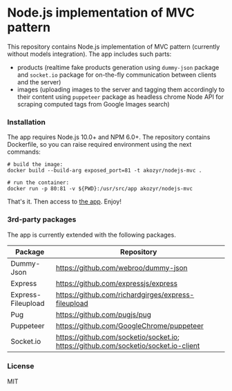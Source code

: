 # Node.js implementation of MVC pattern
This repository contains Node.js implementation of MVC pattern (currently without models integration).
The app includes such parts:
- products (realtime fake products generation using `dummy-json` package and `socket.io` package for on-the-fly communication between clients and the server)
- images (uploading images to the server and tagging them accordingly to their content using `puppeteer` package as headless chrome Node API for scraping computed tags from Google Images search)

### Installation
The app requires Node.js 10.0+ and NPM 6.0+. The repository contains Dockerfile, so you can raise required environment using the next commands:
```
# build the image:
docker build --build-arg exposed_port=81 -t akozyr/nodejs-mvc .

# run the container:
docker run -p 80:81 -v ${PWD}:/usr/src/app akozyr/nodejs-mvc
```

That's it. Then access to [the app](http://localhost). Enjoy!

### 3rd-party packages
The app is currently extended with the following packages.

| Package | Repository |
| --- | --- |
| Dummy-Json | https://github.com/webroo/dummy-json |
| Express | https://github.com/expressjs/express |
| Express-Fileupload | https://github.com/richardgirges/express-fileupload |
| Pug | https://github.com/pugjs/pug |
| Puppeteer | https://github.com/GoogleChrome/puppeteer |
| Socket.io | https://github.com/socketio/socket.io; https://github.com/socketio/socket.io-client |

### License
MIT


